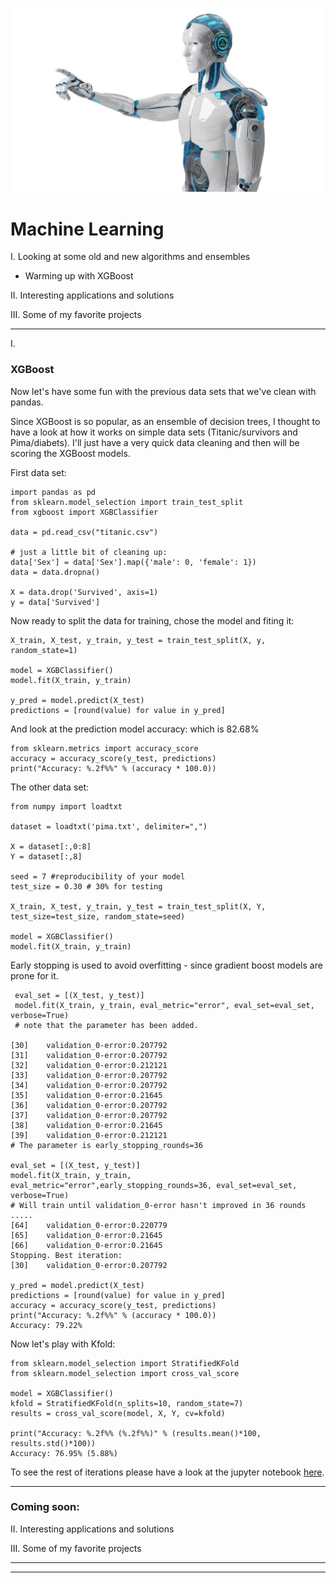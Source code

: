 ![Machine Learning](/images/robo28.jpg)

# Machine Learning

I. Looking at some old and new algorithms and ensembles
   - Warming up with XGBoost 

II. Interesting applications and solutions 

III. Some of my favorite projects


------------------
I. 
### XGBoost

   Now let's have some fun with the previous data sets that we've clean with pandas.

   Since XGBoost is so popular, as an ensemble of decision trees, I thought to have a look at how it works on simple data sets (Titanic/survivors and Pima/diabets). I'll just have a very quick data cleaning and then will be scoring the XGBoost models.

First data set: 

    import pandas as pd
    from sklearn.model_selection import train_test_split
    from xgboost import XGBClassifier

    data = pd.read_csv("titanic.csv")

    # just a little bit of cleaning up:
    data['Sex'] = data['Sex'].map({'male': 0, 'female': 1})
    data = data.dropna()
    
    X = data.drop('Survived', axis=1)
    y = data['Survived']

Now ready to split the data for training, chose the model and fiting it:

    X_train, X_test, y_train, y_test = train_test_split(X, y, random_state=1)
    
    model = XGBClassifier()
    model.fit(X_train, y_train)

    y_pred = model.predict(X_test)
    predictions = [round(value) for value in y_pred]

And look at the prediction model accuracy: which is 82.68%

    from sklearn.metrics import accuracy_score
    accuracy = accuracy_score(y_test, predictions)
    print("Accuracy: %.2f%%" % (accuracy * 100.0))

The other data set: 

    from numpy import loadtxt 

    dataset = loadtxt('pima.txt', delimiter=",")

    X = dataset[:,0:8] 
    Y = dataset[:,8]

    seed = 7 #reproducibility of your model
    test_size = 0.30 # 30% for testing

    X_train, X_test, y_train, y_test = train_test_split(X, Y, test_size=test_size, random_state=seed)

    model = XGBClassifier() 
    model.fit(X_train, y_train)

Early stopping is used to avoid overfitting - since gradient boost models are prone for it.

     eval_set = [(X_test, y_test)] 
     model.fit(X_train, y_train, eval_metric="error", eval_set=eval_set, verbose=True)
     # note that the parameter has been added. 

    [30]	validation_0-error:0.207792
    [31]	validation_0-error:0.207792
    [32]	validation_0-error:0.212121
    [33]	validation_0-error:0.207792
    [34]	validation_0-error:0.207792
    [35]	validation_0-error:0.21645
    [36]	validation_0-error:0.207792
    [37]	validation_0-error:0.207792
    [38]	validation_0-error:0.21645
    [39]	validation_0-error:0.212121
    # The parameter is early_stopping_rounds=36

    eval_set = [(X_test, y_test)] 
    model.fit(X_train, y_train, eval_metric="error",early_stopping_rounds=36, eval_set=eval_set, verbose=True)
    # Will train until validation_0-error hasn't improved in 36 rounds
    .....
    [64]	validation_0-error:0.220779
    [65]	validation_0-error:0.21645
    [66]	validation_0-error:0.21645
    Stopping. Best iteration:
    [30]	validation_0-error:0.207792

    y_pred = model.predict(X_test) 
    predictions = [round(value) for value in y_pred] 
    accuracy = accuracy_score(y_test, predictions) 
    print("Accuracy: %.2f%%" % (accuracy * 100.0))
    Accuracy: 79.22%

Now let's play with Kfold:

    from sklearn.model_selection import StratifiedKFold 
    from sklearn.model_selection import cross_val_score
    
    model = XGBClassifier()
    kfold = StratifiedKFold(n_splits=10, random_state=7) 
    results = cross_val_score(model, X, Y, cv=kfold)

    print("Accuracy: %.2f%% (%.2f%%)" % (results.mean()*100, results.std()*100))
    Accuracy: 76.95% (5.88%)

To see the rest of iterations please have a look at the jupyter notebook [here](https://github.com/DanielMoraite/DanielMoraite.github.io/blob/master/assets/XGBoost.ipynb).

-------------------

### Coming soon:

II. Interesting applications and solutions 

III. Some of my favorite projects

----------------
----------------
